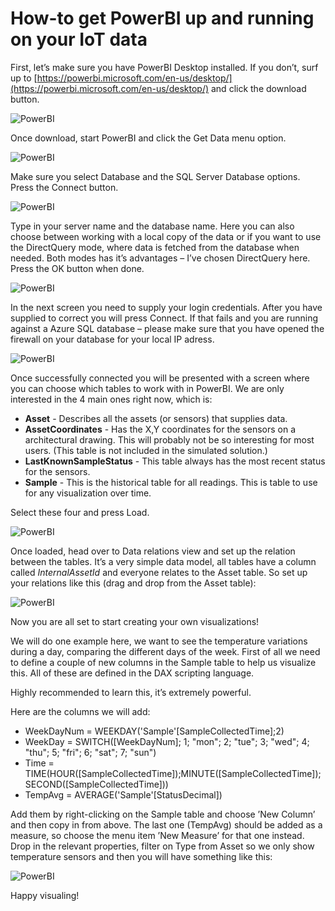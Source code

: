# How-to get PowerBI up and running on your IoT data

First, let’s make sure you have PowerBI Desktop installed. If you don’t, surf up to [https://powerbi.microsoft.com/en-us/desktop/](https://powerbi.microsoft.com/en-us/desktop/) 
and click the download button.

![PowerBI](images/powerbi1.png)

Once download, start PowerBI and click the Get Data menu option.

![PowerBI](images/powerbi2.png)

Make sure you select Database and the SQL Server Database options. Press the Connect button.

![PowerBI](images/powerbi3.png)

Type in your server name and the database name. Here you can also choose between working 
with a local copy of the data or if you want to use the DirectQuery mode, where data is 
fetched from the database when needed. Both modes has it’s advantages – I’ve chosen 
DirectQuery here. Press the OK button when done.

![PowerBI](images/powerbi4.png)

In the next screen you need to supply your login credentials. After you have 
supplied to correct you will press Connect. If that fails and you are running 
against a Azure SQL database – please make sure that you have opened the 
firewall on your database for your local IP adress.

![PowerBI](images/powerbi5.png)

Once successfully connected you will be presented with a screen where you can 
choose which tables to work with in PowerBI. We are only interested in 
the 4 main ones right now, which is:

* **Asset** - Describes all the assets (or sensors) that supplies data.
* **AssetCoordinates** - Has the X,Y coordinates for the sensors on a architectural drawing. 
This will probably not be so interesting for most users. (This table is not included in the
simulated solution.)
*	**LastKnownSampleStatus** - This table always has the most recent status for the sensors.
*	**Sample** - This is the historical table for all readings. This is table to use for any 
visualization over time.

Select these four and press Load.

![PowerBI](images/powerbi6.png)

Once loaded, head over to Data relations view and set up the relation between the 
tables. It’s a very simple data model, all tables have a column called 
*InternalAssetId* and everyone relates to the Asset table. So set up your 
relations like this (drag and drop from the Asset table):

![PowerBI](images/powerbi7.png)

Now you are all set to start creating your own visualizations! 

We will do one example here, we want to see the temperature variations during a day, 
comparing the different days of the week. First of all we need to define a couple of 
new columns in the Sample table to help us visualize this. All of these are 
defined in the DAX scripting language. 

Highly recommended to learn this, it’s extremely powerful. 

Here are the columns we will add:
* WeekDayNum = WEEKDAY('Sample'[SampleCollectedTime];2)
* WeekDay = SWITCH([WeekDayNum]; 1; "mon"; 2; "tue"; 3; "wed"; 4; "thu"; 5; "fri"; 6; "sat"; 7; "sun")
* Time = TIME(HOUR([SampleCollectedTime]);MINUTE([SampleCollectedTime]);SECOND([SampleCollectedTime]))
* TempAvg = AVERAGE('Sample'[StatusDecimal])

Add them by right-clicking on the Sample table and choose ’New Column’ and then copy 
in from above. The last one (TempAvg) should be added as a measure, so choose the 
menu item ’New Measure’ for that one instead.
Drop in the relevant properties, filter on Type from Asset so we only show 
temperature sensors and then you will have something like this:

![PowerBI](images/powerbi8.png)

Happy visualing!



